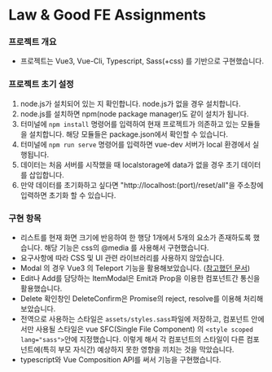 # Law & Good FE Assignments

### 프로젝트 개요

* 프로젝트는 Vue3, Vue-Cli, Typescript, Sass(+css) 를 기반으로 구현했습니다.

### 프로젝트 초기 설정

1. node.js가 설치되어 있는 지 확인합니다. node.js가 없을 경우 설치합니다.
2. node.js를 설치하면 npm(node package manager)도 같이 설치가 됩니다.
3. 터미널에 `npm install` 명령어를 입력하여 현재 프로젝트가 의존하고 있는 모듈들을 설치합니다. 해당 모듈들은 package.json에서 확인할 수 있습니다.
4. 터미널에 `npm run serve` 명령어를 입력하면 vue-dev 서버가 local 환경에서 실행됩니다.
5. 데이터는 처음 서버를 시작했을 때 localstorage에 data가 없을 경우 초기 데이터를 삽입합니다.
6. 만약 데이터를 초기화하고 싶다면 "http://localhost:(port)/reset/all"을 주소창에 입력하면 초기화 할 수 있습니다.
### 구현 항목

* 리스트를 현재 화면 크기에 반응하여 한 행당 1개에서 5개의 요소가 존재하도록 했습니다. 해당 기능은 css의 @media 를 사용해서 구현했습니다.
* 요구사항에 따라 CSS 및 UI 관련 라이브러리를 사용하지 않았습니다.
* Modal 의 경우 Vue3 의 Teleport 기능을 활용해보았습니다. ([참고했던 문서](https://vuejs.org/guide/built-ins/teleport.html))
* Edit나 Add를 담당하는 ItemModal은 Emit과 Prop을 이용한 컴포넌트간 통신을 활용했습니다.
* Delete 확인창인 DeleteConfirm은 Promise의 reject, resolve를 이용해 처리해보았습니다.
* 전역으로 사용하는 스타일은 `assets/styles.sass`파일에 저장하고, 컴포넌트 안에서만 사용될 스타일은 vue SFC(Single File Component)
  의 `<style scoped lang="sass">`안에 지정했습니다. 이렇게 해서 각 컴포넌트의 스타일이 다른 컴포넌트에(특히 부모 자식간) 예상하지 못한 영향을 끼치는 것을 막았습니다.
* typescript와 Vue Composition API를 써서 기능을 구현했습니다.
